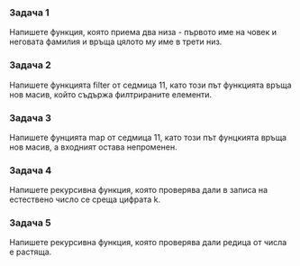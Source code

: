 ### Задача 1
Напишете функция, която приема два низа - първото име на човек и неговата фамилия и връща
цялото му име в трети низ.

### Задача 2
Напишете функцията filter от седмица 11, като този път функцията връща нов масив, който съдържа
филтрираните елементи.

### Задача 3
Напишете фунцията map от седмица 11, като този път фунцкията връща нов масив, а входният остава 
непроменен.

### Задача 4
Напишете рекурсивна функция, която проверява дали в записа на естествено число се среща 
цифрата k.

### Задача 5
Напишете рекурсивна функция, която проверява дали редица от числа е растяща.
